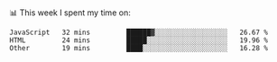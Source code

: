 📊 This week I spent my time on:
<!--START_SECTION:waka-->

```text
JavaScript   32 mins         ██████▓░░░░░░░░░░░░░░░░░░   26.67 %
HTML         24 mins         █████░░░░░░░░░░░░░░░░░░░░   19.96 %
Other        19 mins         ████░░░░░░░░░░░░░░░░░░░░░   16.28 %
```

<!--END_SECTION:waka-->

